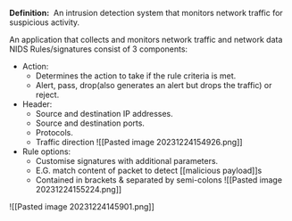 **Definition:** 
 An intrusion detection system that monitors network traffic for suspicious activity.

An application that collects and monitors network traffic and network data
NIDS Rules/signatures consist of 3 components:
- Action: 
  - Determines the action to take if the rule criteria is met. 
  - Alert, pass, drop(also generates an alert but drops the traffic) or reject.
- Header: 
  - Source and destination IP addresses. 
  - Source and destination ports. 
  - Protocols. 
  - Traffic direction
![[Pasted image 20231224154926.png]]
- Rule options: 
  - Customise signatures with additional parameters.
  - E.G. match content of packet to detect [[malicious payload]]s
  - Contained in brackets & separated by semi-colons
   ![[Pasted image 20231224155224.png]]




![[Pasted image 20231224145901.png]]